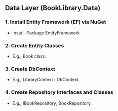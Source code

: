 ## Data Layer (BookLibrary.Data)

### 1. Install Entity Framework (EF) via NuGet
- Install-Package EntityFramework
### 2. Create Entity Classes
- E.g., Book class.
### 3. Create DbContext
- E.g., LibraryContext : DbContext.
### 4. Create Repository Interfaces and Classes
- E.g., IBookRepository, BookRepository.
